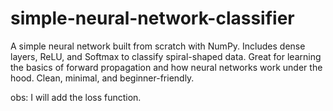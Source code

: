# simple-neural-network-classifier
A simple neural network built from scratch with NumPy. Includes dense layers, ReLU, and Softmax to classify spiral-shaped data. Great for learning the basics of forward propagation and how neural networks work under the hood. Clean, minimal, and beginner-friendly.

obs: I will add the loss function.
